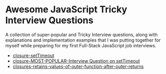 # Awesome JavaScript Tricky Interview Questions

A collection of super-popular and Tricky Interview questions, along with explanations and implementation examples that I was putting together for myself while preparing for my first Full-Stack JavaScript job interviews.

- [closure-setTimeout](closure-setTimeout.js)
- [closure-MOST-POPULAR-Interview Question on setTimeout](closure-setTimeout-MOST-POPULAR.js)
- [closures-retains-values-of-outer-function-after-outer-returns](closures-retains-values-of-outer-function-after-outer-returns.md)
